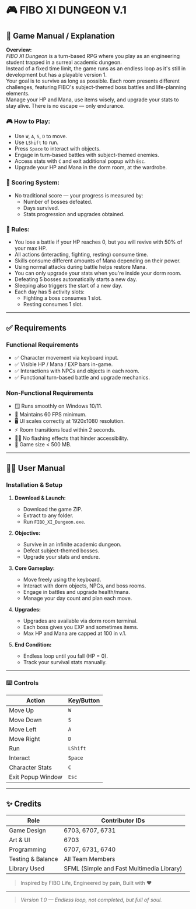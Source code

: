# 🎮 FIBO XI DUNGEON V.1

## 📘 Game Manual / Explanation

**Overview:**  
*FIBO XI Dungeon* is a turn-based RPG where you play as an engineering student trapped in a surreal academic dungeon.  
Instead of a fixed time limit, the game runs as an endless loop as it's still in development but has a playable version 1.  
Your goal is to survive as long as possible. Each room presents different challenges, featuring FIBO's subject-themed boss battles and life-planning elements.  
Manage your HP and Mana, use items wisely, and upgrade your stats to stay alive. There is no escape — only endurance.

### 🎮 How to Play:
- Use `W`, `A`, `S`, `D` to move.
- Use `LShift` to run.
- Press `Space` to interact with objects.
- Engage in turn-based battles with subject-themed enemies.
- Access stats with `C` and exit additional popup with `Esc`.
- Upgrade your HP and Mana in the dorm room, at the wardrobe.

### 🧮 Scoring System:
- No traditional score — your progress is measured by:
  - Number of bosses defeated.
  - Days survived.
  - Stats progression and upgrades obtained.

### 📏 Rules:
- You lose a battle if your HP reaches 0, but you will revive with 50% of your max HP.
- All actions (interacting, fighting, resting) consume time.
- Skills consume different amounts of Mana depending on their power.
- Using normal attacks during battle helps restore Mana.
- You can only upgrade your stats when you're inside your dorm room.
- Defeating 5 bosses automatically starts a new day.
- Sleeping also triggers the start of a new day.
- Each day has 5 activity slots:
  - Fighting a boss consumes 1 slot.
  - Resting consumes 1 slot.

---

## ✅ Requirements

### Functional Requirements
- ✅ Character movement via keyboard input.
- ✅ Visible HP / Mana / EXP bars in-game.
- ✅ Interactions with NPCs and objects in each room.
- ✅ Functional turn-based battle and upgrade mechanics.

### Non-Functional Requirements
- 🪟 Runs smoothly on Windows 10/11.
- 🚀 Maintains 60 FPS minimum.
- 🖥️ UI scales correctly at 1920x1080 resolution.
- ⚡ Room transitions load within 2 seconds.
- 🧑‍🦯 No flashing effects that hinder accessibility.
- 💾 Game size < 500 MB.

---

## 🧑‍💻 User Manual

### Installation & Setup

1. **Download & Launch:**
   - Download the game ZIP.
   - Extract to any folder.
   - Run `FIBO_XI_Dungeon.exe`.

2. **Objective:**
   - Survive in an infinite academic dungeon.
   - Defeat subject-themed bosses.
   - Upgrade your stats and endure.

3. **Core Gameplay:**
   - Move freely using the keyboard.
   - Interact with dorm objects, NPCs, and boss rooms.
   - Engage in battles and upgrade health/mana.
   - Manage your day count and plan each move.

4. **Upgrades:**
   - Upgrades are available via dorm room terminal.
   - Each boss gives you EXP and sometimes items.
   - Max HP and Mana are capped at 100 in v.1.

5. **End Condition:**
   - Endless loop until you fall (HP = 0).
   - Track your survival stats manually.

---

### ⌨️ Controls

| Action            | Key/Button         |
|-------------------|--------------------|
| Move Up           | `W`                |
| Move Down         | `S`                |
| Move Left         | `A`                |
| Move Right        | `D`                |
| Run               | `LShift`           |
| Interact          | `Space`            |
| Character Stats   | `C`                |
| Exit Popup Window | `Esc`              |

---

## ✨ Credits

| Role               | Contributor IDs                           |
|--------------------|-------------------------------------------|
| Game Design        | 6703, 6707, 6731                          |
| Art & UI           | 6703                                      |
| Programming        | 6707, 6731, 6740                          |
| Testing & Balance  | All Team Members                          |
| Library Used       | SFML (Simple and Fast Multimedia Library) |

> Inspired by FIBO Life, Engineered by pain, Built with ❤️

---

> _Version 1.0 — Endless loop, not completed, but full of soul._
